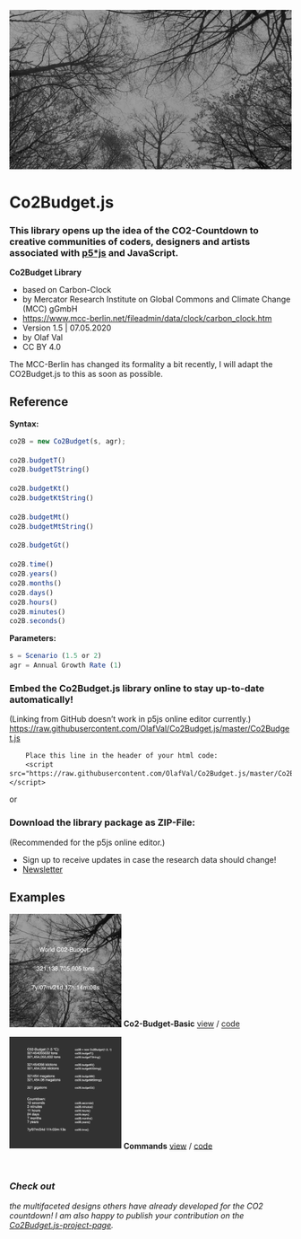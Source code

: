 ![co2-countdown](trees-720.jpg)

# Co2Budget.js
### This library opens up the idea of the CO2-Countdown to creative communities of coders, designers and artists associated with [p5*js](https://p5js.org) and JavaScript.

**Co2Budget Library**
- based on Carbon-Clock
- by Mercator Research Institute on Global Commons and Climate Change (MCC) gGmbH
- https://www.mcc-berlin.net/fileadmin/data/clock/carbon_clock.htm
- Version 1.5 | 07.05.2020
- by Olaf Val
- CC BY 4.0 

The MCC-Berlin has changed its formality a bit recently, I will adapt the CO2Budget.js to this as soon as possible. 


## Reference

**Syntax:**
```javascript
co2B = new Co2Budget(s, agr);

co2B.budgetT()
co2B.budgetTString()

co2B.budgetKt()
co2B.budgetKtString()

co2B.budgetMt()
co2B.budgetMtString()

co2B.budgetGt()

co2B.time()
co2B.years()
co2B.months()
co2B.days()
co2B.hours()
co2B.minutes()
co2B.seconds()
```
**Parameters:**
```javascript
s = Scenario (1.5 or 2)
agr = Annual Growth Rate (1)
```


### Embed the Co2Budget.js library online to stay up-to-date automatically!
(Linking from GitHub doesn’t work in p5js online editor currently.)
https://raw.githubusercontent.com/OlafVal/Co2Budget.js/master/Co2Budget.js

		Place this line in the header of your html code:
		<script src="https://raw.githubusercontent.com/OlafVal/Co2Budget.js/master/Co2Budget.js"></script>

or

### Download the library package as ZIP-File:
(Recommended for the p5js online editor.)
- Sign up to receive updates in case the research data should change!
- [Newsletter](https://mailchi.mp/466342f40b18/p5co2budgetjs)



## Examples


<img src="Examples/co2-budget-basic.jpg" width=200> **Co2-Budget-Basic** [view](http://projects.olafval.de/co2-budget/co2-budget-basic.html) / [code](/Examples/co2-budget-basic.js)

<img src="Examples/commands.jpg" width=200> **Commands** [view](http://projects.olafval.de/co2-budget/commands.html) / [code](/Examples/commands.js)

<br>

### *Check out* 
*the multifaceted designs others have already developed for the CO2 countdown! I am also happy to publish your contribution on the [Co2Budget.js-project-page](http://projects.olafval.de/p5-co2budget-js/).*
